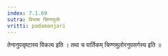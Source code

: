 ```yaml
---
index: 7.1.69
sutra: विभाषा चिण्णमुलोः
vritti: padamanjari
---
```


  तेनानुपसृष्टास्य विकल्प इति । तथा च वार्तिकम् चिण्णमुलोरनुपसर्गस्य इति ॥